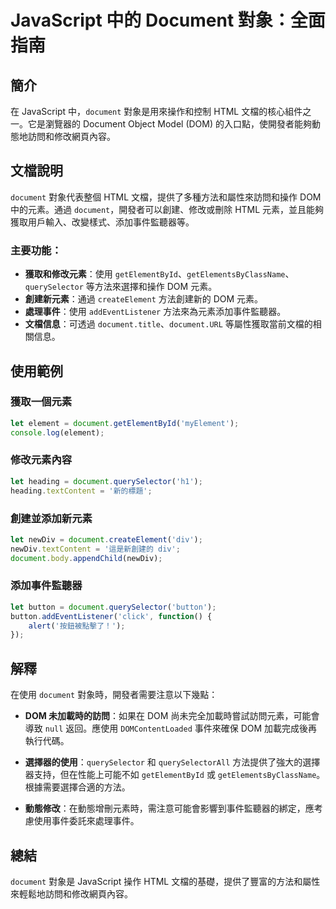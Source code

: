 <!--
Meta Description: # JavaScript 中的 Document 對象：全面指南 ## 簡介 在 JavaScript 中，`document` 對象是用來操作和控制 HTML 文檔的核心組件之一。它是瀏覽器的 Document Object Model (DOM) 的入口點，使開發者能夠動態地訪問和修改網頁內容。...
Meta Keywords: document, javascript, dom, html, queryselector
-->

# JavaScript 中的 Document 對象：全面指南

## 簡介
在 JavaScript 中，`document` 對象是用來操作和控制 HTML 文檔的核心組件之一。它是瀏覽器的 Document Object Model (DOM) 的入口點，使開發者能夠動態地訪問和修改網頁內容。

## 文檔說明
`document` 對象代表整個 HTML 文檔，提供了多種方法和屬性來訪問和操作 DOM 中的元素。通過 `document`，開發者可以創建、修改或刪除 HTML 元素，並且能夠獲取用戶輸入、改變樣式、添加事件監聽器等。

### 主要功能：
- **獲取和修改元素**：使用 `getElementById`、`getElementsByClassName`、`querySelector` 等方法來選擇和操作 DOM 元素。
- **創建新元素**：通過 `createElement` 方法創建新的 DOM 元素。
- **處理事件**：使用 `addEventListener` 方法來為元素添加事件監聽器。
- **文檔信息**：可透過 `document.title`、`document.URL` 等屬性獲取當前文檔的相關信息。

## 使用範例
### 獲取一個元素
```javascript
let element = document.getElementById('myElement');
console.log(element);
```

### 修改元素內容
```javascript
let heading = document.querySelector('h1');
heading.textContent = '新的標題';
```

### 創建並添加新元素
```javascript
let newDiv = document.createElement('div');
newDiv.textContent = '這是新創建的 div';
document.body.appendChild(newDiv);
```

### 添加事件監聽器
```javascript
let button = document.querySelector('button');
button.addEventListener('click', function() {
    alert('按鈕被點擊了！');
});
```

## 解釋
在使用 `document` 對象時，開發者需要注意以下幾點：

- **DOM 未加載時的訪問**：如果在 DOM 尚未完全加載時嘗試訪問元素，可能會導致 `null` 返回。應使用 `DOMContentLoaded` 事件來確保 DOM 加載完成後再執行代碼。
  
- **選擇器的使用**：`querySelector` 和 `querySelectorAll` 方法提供了強大的選擇器支持，但在性能上可能不如 `getElementById` 或 `getElementsByClassName`。根據需要選擇合適的方法。

- **動態修改**：在動態增刪元素時，需注意可能會影響到事件監聽器的綁定，應考慮使用事件委託來處理事件。

## 總結
`document` 對象是 JavaScript 操作 HTML 文檔的基礎，提供了豐富的方法和屬性來輕鬆地訪問和修改網頁內容。